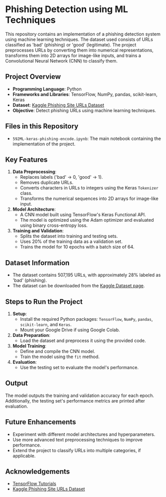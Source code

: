 # Phishing Detection using ML Techniques

This repository contains an implementation of a phishing detection system using machine learning techniques. The dataset used consists of URLs classified as 'bad' (phishing) or 'good' (legitimate). The project preprocesses URLs by converting them into numerical representations, transforms them into 2D arrays for image-like inputs, and trains a Convolutional Neural Network (CNN) to classify them.

## Project Overview
- **Programming Language**: Python
- **Frameworks and Libraries**: TensorFlow, NumPy, pandas, scikit-learn, Keras
- **Dataset**: [Kaggle Phishing Site URLs Dataset](https://www.kaggle.com/code/mohamedgalal1/phishing-detection-using-ml-techniques/data)
- **Objective**: Detect phishing URLs using machine learning techniques.

## Files in this Repository
- `592ML-keras-phishing-encode.ipynb`: The main notebook containing the implementation of the project.

## Key Features
1. **Data Preprocessing**:
    - Replaces labels ('bad' -> 0, 'good' -> 1).
    - Removes duplicate URLs.
    - Converts characters in URLs to integers using the Keras `Tokenizer` class.
    - Transforms the numerical sequences into 2D arrays for image-like input.
2. **Model Architecture**:
    - A CNN model built using TensorFlow's Keras Functional API.
    - The model is optimized using the Adam optimizer and evaluated using binary cross-entropy loss.
3. **Training and Validation**:
    - Splits the dataset into training and testing sets.
    - Uses 20% of the training data as a validation set.
    - Trains the model for 10 epochs with a batch size of 64.

## Dataset Information
- The dataset contains 507,195 URLs, with approximately 28% labeled as 'bad' (phishing).
- The dataset can be downloaded from the [Kaggle Dataset page](https://www.kaggle.com/code/mohamedgalal1/phishing-detection-using-ml-techniques/data).

## Steps to Run the Project
1. **Setup**:
    - Install the required Python packages: `TensorFlow`, `NumPy`, `pandas`, `scikit-learn`, and `Keras`.
    - Mount your Google Drive if using Google Colab.
2. **Data Preparation**:
    - Load the dataset and preprocess it using the provided code.
3. **Model Training**:
    - Define and compile the CNN model.
    - Train the model using the `fit` method.
4. **Evaluation**:
    - Use the testing set to evaluate the model's performance.

## Output
The model outputs the training and validation accuracy for each epoch. Additionally, the testing set's performance metrics are printed after evaluation.

## Future Enhancements
- Experiment with different model architectures and hyperparameters.
- Use more advanced text preprocessing techniques to improve performance.
- Extend the project to classify URLs into multiple categories, if applicable.

## Acknowledgements
- [TensorFlow Tutorials](https://www.tensorflow.org/tutorials)
- [Kaggle Phishing Site URLs Dataset](https://www.kaggle.com/code/mohamedgalal1/phishing-detection-using-ml-techniques/data)

